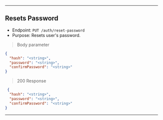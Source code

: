
----------------------------------------------------------------------------------
## Resets Password
* Endpoint: `PUT /auth/reset-password`
* Purpose: Resets user's password.

> Body parameter

```json
{
  "hash": "<string>",
  "password": "<string>",
  "confirmPassword": "<string>"
}
```
> 200 Response

```json
 {
  "hash": "<string>",
  "password": "<string>",
  "confirmPassword": "<string>"
}
```
----------------------------------------------------------------------------------